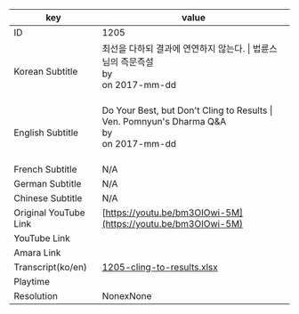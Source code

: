 |  key  |  value  |
|-------|---------|
| ID            | 1205 |
| Korean Subtitle | 최선을 다하되 결과에 연연하지 않는다. \| 법륜스님의 즉문즉설<br>by <br>on 2017-mm-dd<br><br>|
| English Subtitle | Do Your Best, but Don't Cling to Results \| Ven. Pomnyun's Dharma Q&A<br>by <br>on 2017-mm-dd<br><br>|
| French Subtitle | N/A |
| German Subtitle | N/A |
| Chinese Subtitle | N/A |
| Original YouTube Link  | [https://youtu.be/bm3OIOwi-5M](https://youtu.be/bm3OIOwi-5M) |
| YouTube Link  |  |
| Amara Link    |  |
| Transcript(ko/en) | [1205-cling-to-results.xlsx](https://github.com/jungtosociety/dharma-qna/raw/master/sub/1205/1205-cling-to-results.xlsx) |
| Playtime |  |
| Resolution | NonexNone|

